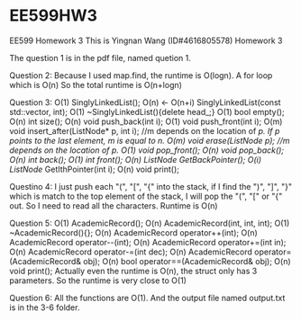 # EE599HW3
EE599 Homework 3
This is Yingnan Wang (ID#4616805578) Homework 3

The question 1 is in the pdf file, named quetion 1.

Question 2:
	Because I used map.find, the runtime is O(logn). A for loop which is O(n)
	So the total runtime is O(n+logn) 


Question 3:
  	O(1)   SinglyLinkedList();
  	O(n) <- O(n+i)   SinglyLinkedList(const std::vector<int>, int);
  	O(1)   ~SinglyLinkedList(){delete head_;}
	O(1)   bool empty();
	O(n)   int size();
	O(n)   void push_back(int i);
	O(1)   void push_front(int i);
	O(m)   void insert_after(ListNode* p, int i);    //m depends on the location of *p. If *p points to the last element, m is equal to n.
	O(m)   void erase(ListNode* p);     //m depends on the location of *p.
	O(1)   void pop_front();
	O(n)   void pop_back();
	O(n)   int back();
	O(1)   int front();
	O(n)   ListNode* GetBackPointer();
	O(i)   ListNode* GetIthPointer(int i);
	O(n)   void print();


Questino 4:
	I just push each "(", "[", "{" into the stack, if I find the ")", "]", "}" which is match to the top element of the stack, I will pop the "(", "[" or "{" out.
So I need to read all the characters.
	Runtime is O(n)


Question 5:
	O(1)  AcademicRecord();
	O(n)  AcademicRecord(int, int, int);
	O(1)  ~AcademicRecord(){};
	O(n)  AcademicRecord operator++(int);
	O(n)  AcademicRecord operator--(int);
	O(n)  AcademicRecord operator+=(int in);
	O(n)  AcademicRecord operator-=(int dec);
	O(n)  AcademicRecord operator=(AcademicRecord& obj);
	O(n)  bool operator==(AcademicRecord& obj);
	O(n)  void print();
	Actually even the runtime is O(n), the struct only has 3 parameters. So the runtime is very close to O(1)


Question 6:
	All the functions are O(1).  And the output file named output.txt is in the 3-6 folder.